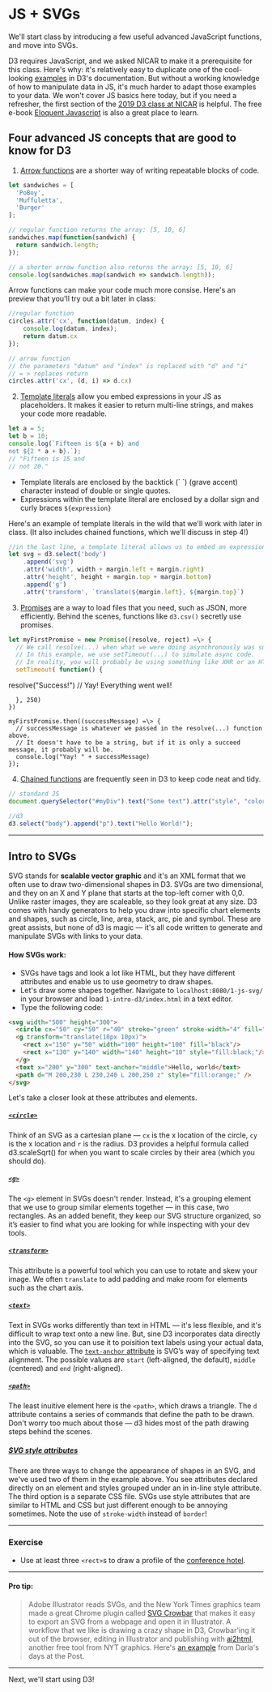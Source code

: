 # JS + SVGs
We'll start class by introducing a few useful advanced JavaScript functions, and move into SVGs.

D3 requires JavaScript, and we asked NICAR to make it a prerequisite for this class. Here's why: it's relatively easy to duplicate one of the cool-looking [examples](https://github.com/d3/d3/wiki/Gallery) in D3's documentation. But without a working knowledge of how to manipulate data in JS, it's much harder to adapt those examples to your data. We won't cover JS basics here today, but if you need a refresher, the first section of the [2019 D3 class at NICAR](https://github.com/csessig86/intro-to-d3-nicar-19/tree/master/01-intro-to-js) is helpful. The free e-book [Eloquent Javascript](https://eloquentjavascript.net/) is also a great place to learn.

## Four advanced JS concepts that are good to know for D3


1. [Arrow functions][4] are a shorter way of writing repeatable blocks of code.

```javascript
let sandwiches = [
  'PoBoy',
  'Muffuletta',
  'Burger'
];

// regular function returns the array: [5, 10, 6]
sandwiches.map(function(sandwich) {
  return sandwich.length;
});

// a shorter arrow function also returns the array: [5, 10, 6]
console.log(sandwiches.map(sandwich => sandwich.length));
```

Arrow functions can make your code much more consise. Here's an preview that you'll try out a bit later in class:
```javascript
//regular function
circles.attr('cx', function(datum, index) {
	console.log(datum, index);
	return datum.cx
});

// arrow function
// the parameters "datum" and "index" is replaced with "d" and "i"
// = > replaces return
circles.attr('cx', (d, i) => d.cx)
```

2. [Template literals][5] allow you embed expressions in your JS as placeholders. It makes it easier to return multi-line strings, and makes your code more readable.
```javascript
let a = 5;
let b = 10;
console.log(`Fifteen is ${a + b} and
not ${2 * a + b}.`);
// "Fifteen is 15 and
// not 20."
```

- Template literals are enclosed by the backtick (\` \`)  (grave accent) character instead of double or single quotes.
- Expressions within the template literal are enclosed by a dollar sign and curly braces `${expression}`

Here's an example of template literals in the wild that we'll work with later in class. (It also includes chained functions, which we'll discuss in step 4!)
```javascript
//in the last line, a template literal allows us to embed an expression from higher up in the code
let svg = d3.select('body')
	.append('svg')
	.attr('width', width + margin.left + margin.right)
	.attr('height', height + margin.top + margin.bottom)
	.append('g')
	.attr('transform', `translate(${margin.left}, ${margin.top}`)
```

3. [Promises][6] are a way to load files that you need, such as JSON, more efficiently. Behind the scenes, functions like `d3.csv()` secretly use promises.  

```javascript
let myFirstPromise = new Promise((resolve, reject) =\> {
  // We call resolve(...) when what we were doing asynchronously was successful, and reject(...) when it failed.
  // In this example, we use setTimeout(...) to simulate async code.
  // In reality, you will probably be using something like XHR or an HTML5 API.
  setTimeout( function() {
```
resolve("Success!")  // Yay! Everything went well!
```
  }, 250)
})

myFirstPromise.then((successMessage) =\> {
  // successMessage is whatever we passed in the resolve(...) function above.
  // It doesn't have to be a string, but if it is only a succeed message, it probably will be.
  console.log("Yay! " + successMessage)
});
````

4. [Chained functions](https://www.tutorialsteacher.com/d3js/method-chaining-in-d3js) are frequently seen in D3 to keep code neat and tidy.
```javascript
// standard JS
document.querySelector("#myDiv").text("Some text").attr("style", "color:red")

//d3
d3.select("body").append("p").text("Hello World!");
```
----

## Intro to SVGs
SVG stands for **scalable vector graphic** and it's an XML format that we often use to draw two-dimensional shapes in D3. SVGs are two dimensional, and they on an X and Y plane that starts at the top-left corner with 0,0. Unlike raster images, they are scaleable, so they look great at any size. D3 comes with handy generators to help you draw into specific chart elements and shapes, such as circle, line, area, stack, arc, pie and symbol. These are great assists, but none of d3 is magic — it's all code written to generate and manipulate SVGs with links to your data.

#### How SVGs work:
- SVGs have tags and look a lot like HTML, but they have different attributes and enable us to use geometry to draw shapes.
- Let's draw some shapes together. Navigate to `localhost:8080/1-js-svg/` in your browser and load `1-intro-d3/index.html` in a text editor.
- Type the following code:
```html
<svg width="500" height="300">
  <circle cx="50" cy="50" r="40" stroke="green" stroke-width="4" fill="yellow" />
  <g transform="translate(10px 10px)">
    <rect x="150" y="50" width="100" height="100" fill="black"/>
    <rect x="130" y="140" width="140" height="10" style="fill:black;"/>
  </g>
  <text x="200" y="300" text-anchor="middle">Hello, world</text>
  <path d="M 200,230 L 230,240 L 200,250 z" style="fill:orange;" />
</svg>
```

Let's take a closer look at these attributes and elements.

##### [`<circle>`](https://developer.mozilla.org/en-US/docs/Web/SVG/Element/circle)
Think of an SVG as a cartesian plane — `cx` is the x location of the circle, `cy` is the x location and `r` is the radius. D3 provides a helpful formula called d3.scaleSqrt() for when you want to scale circles by their area (which you should do).

##### [`<g>`](https://developer.mozilla.org/en-US/docs/Web/SVG/Element/g)
The `<g>` element in SVGs doesn't render. Instead, it's a grouping element that we use to group similar elements together — in this case, two rectangles. As an added benefit, they keep our SVG structure organized, so it’s easier to find what you are looking for while inspecting with your dev tools.

##### [`<transform>`](https://developer.mozilla.org/en-US/docs/Web/SVG/Attribute/transform)
This attribute is a powerful tool which you can use to rotate and skew your image. We often `translate` to add padding and make room for elements such as the chart axis.

##### [`<text>`](https://developer.mozilla.org/en-US/docs/Web/SVG/Element/text)
Text in SVGs works differently than text in HTML — it's less flexible, and it's difficult to wrap text onto a new line. But, sine D3 incorporates data directly into the SVG, so you can use it to poisition text labels using your actual data, which is valuable. The [`text-anchor` attribute][6] is SVG’s way of specifying text alignment. The possible values are `start` (left-aligned, the default), `middle` (centered) and `end` (right-aligned).

##### [`<path>`](https://developer.mozilla.org/en-US/docs/Web/SVG/Element/path)
The least inuitive element here is the `<path>`, which draws a triangle. The `d` attribute contains a series of commands that define the path to be drawn. Don't worry too much about those — d3 hides most of the path drawing steps behind the scenes.

##### [SVG style attributes](https://developer.mozilla.org/en-US/docs/Web/SVG/Attribute)
There are three ways to change the appearance of shapes in an SVG, and we've used two of them in the example above. You see attributes declared directly on an element and styles grouped under an in in-line style attribute. The third option is a separate CSS file. SVGs use style attributes that are similar to HTML and CSS but just different enough to be annoying sometimes. Note the use of `stroke-width` instead of `border`!

----

### Exercise
- Use at least three `<rect>`s to draw a profile of the [conference hotel][8].

----
#### Pro tip:
> Adobe Illustrator reads SVGs, and the New York Times graphics team made a great Chrome plugin called [SVG Crowbar][9] that makes it easy to export an SVG from a webpage and open it in Illustrator. A workflow that we like is drawing a crazy shape in D3, Crowbar'ing it out of the browser, editing in Illustrator and publishing with [ai2html][10], another free tool from NYT graphics. Here's [an example][11] from Darla's days at the Post.
----

Next, we'll start using D3!



[1]:	https://github.com/d3/d3/wiki/Gallery
[2]:	https://github.com/csessig86/intro-to-d3-nicar-19/tree/master/01-intro-to-js
[3]:	https://eloquentjavascript.net/
[4]:	https://developer.mozilla.org/en-US/docs/Web/JavaScript/Reference/Functions/Arrow_functions
[5]:	https://developer.mozilla.org/en-US/docs/Web/JavaScript/Reference/Template_literals
[6]:	https://developer.mozilla.org/en-US/docs/Web/JavaScript/Reference/Global_Objects/Promise
[7]:	https://developer.mozilla.org/en-US/docs/Web/SVG/Attribute
[8]:	https://www.google.com/search?q=new-orleans-marriott&client=firefox-b-1-d&source=lnms&tbm=isch&sa=X&ved=2ahUKEwifrdnihLLnAhXBknIEHW3OC-8Q_AUoAnoECBAQBA&biw=1440&bih=781
[9]:	https://nytimes.github.io/svg-crowbar/
[10]:	http://ai2html.org/
[11]:	https://www.washingtonpost.com/graphics/politics/kushner-conflicts/?utm_term=.8bbce7210bc5
